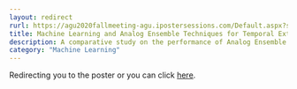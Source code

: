 ```yaml
---
layout: redirect
rurl: https://agu2020fallmeeting-agu.ipostersessions.com/Default.aspx?s=2F-52-83-E7-E2-22-1A-FE-D2-59-12-5B-E4-23-0F-C4
title: Machine Learning and Analog Ensemble Techniques for Temporal Extraction of Wind Resource Uncertainty
description: A comparative study on the performance of Analog Ensemble and a gradient boosting model for modeling wind uncertainty. AGU poster. Publicly available after January 2021.
category: "Machine Learning"
---
```


Redirecting you to the poster or you can click [here](https://agu2020fallmeeting-agu.ipostersessions.com/Default.aspx?s=2F-52-83-E7-E2-22-1A-FE-D2-59-12-5B-E4-23-0F-C4).
